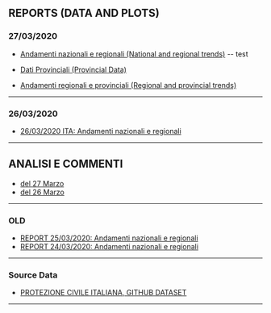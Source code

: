 ## REPORTS (DATA AND PLOTS)

### 27/03/2020

- [Andamenti nazionali e regionali (National and regional trends)](/RUN_27_03/RUN1/RUN.html)
-- test

- [Dati Provinciali (Provincial Data)](/RUN_27_03/RUN2/RUN.html)

- [Andamenti regionali e provinciali (Regional and provincial trends)](/RUN_27_03/RUN3/RUN.html)

---

### 26/03/2020

- [26/03/2020 ITA: Andamenti nazionali e regionali](/RUN_26_03/RUN.html)
<!-- <img src="images/dummy_thumbnail.jpg?raw=true"/> -->

---

## ANALISI E COMMENTI

- [del 27 Marzo](/ARTICLES/DES_27_03.md)
- [del 26 Marzo](/ARTICLES/DES_26_03.md)

---

### OLD

- [REPORT 25/03/2020: Andamenti nazionali e regionali](/RUN_25_03/RUN.html)
- [REPORT 24/03/2020: Andamenti nazionali e regionali](/RUN_24_03/RUN.html)

---

### Source Data

- [PROTEZIONE CIVILE ITALIANA, GITHUB DATASET](https://github.com/pcm-dpc/COVID-19)

---

